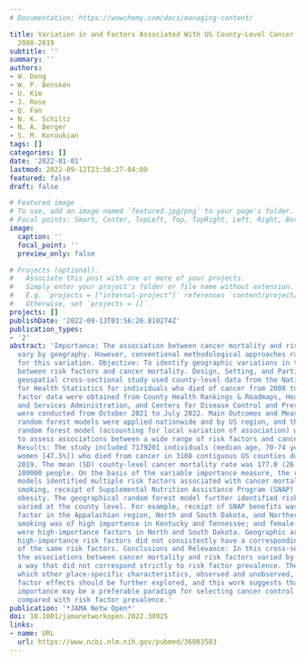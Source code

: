 ```yaml
---
# Documentation: https://wowchemy.com/docs/managing-content/

title: Variation in and Factors Associated With US County-Level Cancer Mortality,
  2008-2019
subtitle: ''
summary: ''
authors:
- W. Dong
- W. P. Bensken
- U. Kim
- J. Rose
- Q. Fan
- N. K. Schiltz
- N. A. Berger
- S. M. Koroukian
tags: []
categories: []
date: '2022-01-01'
lastmod: 2022-09-12T23:56:27-04:00
featured: false
draft: false

# Featured image
# To use, add an image named `featured.jpg/png` to your page's folder.
# Focal points: Smart, Center, TopLeft, Top, TopRight, Left, Right, BottomLeft, Bottom, BottomRight.
image:
  caption: ''
  focal_point: ''
  preview_only: false

# Projects (optional).
#   Associate this post with one or more of your projects.
#   Simply enter your project's folder or file name without extension.
#   E.g. `projects = ["internal-project"]` references `content/project/deep-learning/index.md`.
#   Otherwise, set `projects = []`.
projects: []
publishDate: '2022-09-13T03:56:26.810274Z'
publication_types:
- '2'
abstract: 'Importance: The association between cancer mortality and risk factors may
  vary by geography. However, conventional methodological approaches rarely account
  for this variation. Objective: To identify geographic variations in the association
  between risk factors and cancer mortality. Design, Setting, and Participants: This
  geospatial cross-sectional study used county-level data from the National Center
  for Health Statistics for individuals who died of cancer from 2008 to 2019. Risk
  factor data were obtained from County Health Rankings & Roadmaps, Health Resources
  and Services Administration, and Centers for Disease Control and Prevention. Analyses
  were conducted from October 2021 to July 2022. Main Outcomes and Measures: Conventional
  random forest models were applied nationwide and by US region, and the geographical
  random forest model (accounting for local variation of association) was applied
  to assess associations between a wide range of risk factors and cancer mortality.
  Results: The study included 7179201 individuals (median age, 70-74 years; 3409508
  women [47.5%]) who died from cancer in 3108 contiguous US counties during 2008 to
  2019. The mean (SD) county-level cancer mortality rate was 177.0 (26.4) deaths per
  100000 people. On the basis of the variable importance measure, the random forest
  models identified multiple risk factors associated with cancer mortality, including
  smoking, receipt of Supplemental Nutrition Assistance Program (SNAP) benefits, and
  obesity. The geographical random forest model further identified risk factors that
  varied at the county level. For example, receipt of SNAP benefits was a high-importance
  factor in the Appalachian region, North and South Dakota, and Northern California;
  smoking was of high importance in Kentucky and Tennessee; and female-headed households
  were high-importance factors in North and South Dakota. Geographic areas with certain
  high-importance risk factors did not consistently have a corresponding high prevalence
  of the same risk factors. Conclusions and Relevance: In this cross-sectional study,
  the associations between cancer mortality and risk factors varied by geography in
  a way that did not correspond strictly to risk factor prevalence. The degree to
  which other place-specific characteristics, observed and unobserved, modify risk
  factor effects should be further explored, and this work suggests that risk factor
  importance may be a preferable paradigm for selecting cancer control interventions
  compared with risk factor prevalence.'
publication: '*JAMA Netw Open*'
doi: 10.1001/jamanetworkopen.2022.30925
links:
- name: URL
  url: https://www.ncbi.nlm.nih.gov/pubmed/36083583
---
```

